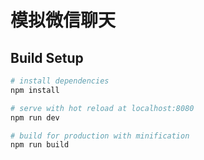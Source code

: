 # 模拟微信聊天
## Build Setup

``` bash
# install dependencies
npm install

# serve with hot reload at localhost:8080
npm run dev

# build for production with minification
npm run build
```

